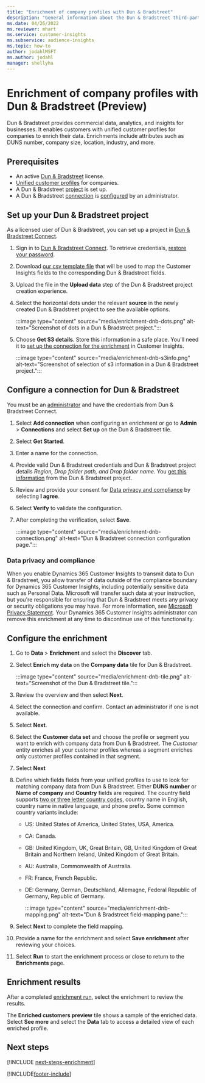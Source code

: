 ```yaml
---
title: "Enrichment of company profiles with Dun & Bradstreet"
description: "General information about the Dun & Bradstreet third-party enrichment."
ms.date: 04/26/2022
ms.reviewer: mhart
ms.service: customer-insights
ms.subservice: audience-insights
ms.topic: how-to
author: jodahlMSFT
ms.author: jodahl
manager: shellyha
---
```


# Enrichment of company profiles with Dun & Bradstreet (Preview)

Dun & Bradstreet provides commercial data, analytics, and insights for businesses. It enables customers with unified customer profiles for companies to enrich their data. Enrichments include attributes such as DUNS number, company size, location, industry, and more.

## Prerequisites

- An active [Dun & Bradstreet](https://www.dnb.com/marketing/media/give-your-data-a-boost.html?source=microsoft_audience_insights) license.
- [Unified customer profiles](customer-profiles.md) for companies.
- A Dun & Bradstreet [project](#set-up-your-dun--bradstreet-project) is set up.
- A Dun & Bradstreet [connection](connections.md) is  [configured](#configure-a-connection-for-dun--bradstreet) by an administrator.

## Set up your Dun & Bradstreet project

As a licensed user of Dun & Bradstreet, you can set up a project in [Dun & Bradstreet Connect](https://connect.dnb.com?lead_source=microsoft_audienceinsights).

1. Sign in to [Dun & Bradstreet Connect](https://connect.dnb.com?lead_source=microsoft_audienceinsights). To retrieve credentials, [restore your password](https://sso.dnb.com/signin/forgot-password?lead_source=microsoft_audienceinsights).

1. Download [our csv template file](https://c360devenrichment.blob.core.windows.net/mapping/DnBCIdatamapping.csv) that will be used to map the Customer Insights fields to the corresponding Dun & Bradstreet fields.

1. Upload the file in the **Upload data** step of the Dun & Bradstreet project creation experience.

1. Select the horizontal dots under the relevant **source** in the newly created Dun & Bradstreet project to see the available options.

   :::image type="content" source="media/enrichment-dnb-dots.png" alt-text="Screenshot of dots in a Dun & Bradstreet project.":::

1. Choose **Get S3 details**. Store this information in a safe place. You'll need it to [set up the connection for the enrichment](#configure-a-connection-for-dun--bradstreet) in Customer Insights.

   :::image type="content" source="media/enrichment-dnb-s3info.png" alt-text="Screenshot of selection of s3 information in a Dun & Bradstreet project.":::

## Configure a connection for Dun & Bradstreet

You must be an [administrator](permissions.md#admin)  and have the credentials from Dun & Bradstreet Connect. 

1. Select **Add connection** when configuring an enrichment or go to **Admin** > **Connections** and select **Set up** on the Dun & Bradstreet tile.

1. Select **Get Started**.

1. Enter a name for the connection.

1. Provide valid Dun & Bradstreet credentials and Dun & Bradstreet project details *Region, Drop folder path, and Drop folder name*. You [get this information](#set-up-your-dun--bradstreet-project) from the Dun & Bradstreet project.

1. Review and provide your consent for [Data privacy and compliance](#data-privacy-and-compliance) by selecting **I agree**.

1. Select **Verify** to validate the configuration.

1. After completing the verification, select **Save**.

   :::image type="content" source="media/enrichment-dnb-connection.png" alt-text="Dun & Bradstreet connection configuration page.":::

### Data privacy and compliance

When you enable Dynamics 365 Customer Insights to transmit data to Dun & Bradstreet, you allow transfer of data outside of the compliance boundary for Dynamics 365 Customer Insights, including potentially sensitive data such as Personal Data. Microsoft will transfer such data at your instruction, but you're responsible for ensuring that Dun & Bradstreet meets any privacy or security obligations you may have. For more information, see [Microsoft Privacy Statement](https://go.microsoft.com/fwlink/?linkid=396732).
Your Dynamics 365 Customer Insights administrator can remove this enrichment at any time to discontinue use of this functionality.

## Configure the enrichment

1. Go to **Data** > **Enrichment** and select the **Discover** tab.

1. Select **Enrich my data** on the **Company data** tile for Dun & Bradstreet.

   :::image type="content" source="media/enrichment-dnb-tile.png" alt-text="Screenshot of the Dun & Bradstreet tile.":::

1. Review the overview and then select **Next**.

1. Select the connection and confirm. Contact an administrator if one is not available.

1. Select **Next**.

1. Select the **Customer data set** and choose the profile or segment you want to enrich with company data from Dun & Bradstreet. The *Customer* entity enriches all your customer profiles whereas a segment enriches only customer profiles contained in that segment.

1. Select **Next**

1. Define which fields fields from your unified profiles to use to look for matching company data from Dun & Bradstreet. Either **DUNS number** or **Name of company** and **Country** fields are required. The country field supports [two or three letter country codes](https://www.iso.org/iso-3166-country-codes.html), country name in English, country name in native language, and phone prefix. Some common country variants include:

   - US: United States of America, United States, USA, America.
   - CA: Canada.
   - GB: United Kingdom, UK, Great Britain, GB, United Kingdom of Great Britain and Northern Ireland, United Kingdom of Great Britain.
   - AU: Australia, Commonwealth of Australia.
   - FR: France, French Republic.
   - DE: Germany, German, Deutschland, Allemagne, Federal Republic of Germany, Republic of Germany.

      :::image type="content" source="media/enrichment-dnb-mapping.png" alt-text="Dun & Bradstreet field-mapping pane.":::

1. Select **Next** to complete the field mapping.

1. Provide a name for the enrichment and select **Save enrichment** after reviewing your choices.

1. Select **Run** to start the enrichment process or close to return to the **Enrichments** page.

## Enrichment results

After a completed [enrichment run](enrichment-hub.md#run-or-refresh-an-enrichment), select the enrichment to review the results.

The **Enriched customers preview** tile shows a sample of the enriched data. Select **See more** and select the **Data** tab to access a detailed view of each enriched profile.

## Next steps

[!INCLUDE [next-steps-enrichment](includes/next-steps-enrichment.md)]

[!INCLUDE[footer-include](includes/footer-banner.md)]

